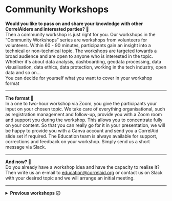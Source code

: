 # Community Workshops

**Would you like to pass on and share your knowledge with other CorrelAiders and interested parties? 📢**\
Then a community workshop is just right for you. Our workshops in the “Community Workshops” series are workshops from volunteers for volunteers. Within 60 - 90 minutes, participants gain an insight into a technical or non-technical topic. The workshops are targeted towards a broad audience and are open to anyone who is interested in the topic. Whether it's about data analysis, dashboarding, geodata processing, data visualisation, data ethics, data protection, working in the tech industry, open data and so on...\
You can decide for yourself what you want to cover in your workshop format

***

**The format 📝**\
In a one to two-hour workshop via Zoom, you give the participants your input on your chosen topic. We take care of everything organisational, such as registration management and follow-up, provide you with a Zoom room and support you during the workshop. This allows you to concentrate fully on your content. So that you can really go for it in your presentation, we will be happy to provide you with a Canva account and send you a CorrelAid slide set if required. The Education team is always available for support, corrections and feedback on your workshop. Simply send us a short message via Slack.

***

**And now? 🚀**\
Do you already have a workshop idea and have the capacity to realise it? Then write us an e-mail to education@correlaid.org or contact us on Slack with your desired topic and we will arrange an initial meeting.

***

<details>

<summary> <strong>Previous workshops 🕖</strong></summary>

* Sep 9th, 2025: Ethical AI in Practice – How Do We Want to Use AI at CorrelAid?
* July 21st, 2025: Open Data? Challenge Accepted!
* May 14th, 2025: Refactoring Socio-Technical Systems: Streamlining Your Structures & Flows
* Feb 25th, 2025: Web Scraping with R
* Feb 4th, 2025: Git und Github für Anfänger\*innen
* Dec 13th, 2024: UX for Data Scientists – From Data to User Needs
* Dec 3rd, 2024: Git for Newbies
* Nov 19th, 2024: Streamlit for Dashboards – a simple Python library for interactive Dashboards
* Oct 21st, 2024: Git for Newbies
* Oct 8th, 2024: Practical Introduction to Spacy Pattern Matching&#x20;
* Oct 1st, 2024: Git für Anfänger\*innen
* Sep 24th, 2024: Humble bragging for beginners - CV & Cover Letter Workshop
* Sep 17th, 2024: Success Factors for Data Science Projects
* Sep 3rd, 2024: Git for Newbies
* July 17th, 2024: Basics of Geospatial Data - First Steps with QGIS
* July 9th, 2024: Introduction to Spark
* May 28th, 2024: Assembling Your Dream Theme - Crafting Custom Designs in ggplot2 for Effortless Visualisation Enhancement

</details>



